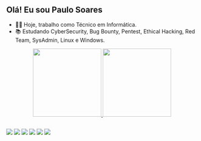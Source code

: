 ## Olá! Eu sou Paulo Soares

- 👨‍💻 Hoje, trabalho como Técnico em Informática.
- 📚 Estudando CyberSecurity, Bug Bounty, Pentest, Ethical Hacking, Red Team, SysAdmin, Linux e Windows.



<div align="center">
  <!-- https://github.com/anuraghazra/github-readme-stats/blob/master/docs/readme_pt-BR.md -->
  <a href="https://github.com/soarespaullo">
  <img height="180em" src="https://github-readme-stats.vercel.app/api?username=soarespaullo&show_icons=true&theme=dracula"/>
  <img height="180em" src="https://github-readme-stats.vercel.app/api/top-langs/?username=soarespaullo&layout=compact&langs_count=5&theme=dracula"/>
</div>
  
   ##
 
<div> 
  <a href="https://www.youtube.com/psinformatica" target="_blank"><img src="https://img.shields.io/badge/YouTube-FF0000?style=for-the-badge&logo=youtube&logoColor=white"></a>
 <a href="http://t.me/k4k4rot0" target="_blank"><img src="https://img.shields.io/badge/Telegram-0088cc?style=for-the-badge&logo=Telegram&logoColor=white"></a> 
  <a href = "mailto:soarespaullo@proton.me"><img src="https://img.shields.io/badge/-Protonmail-%23333?style=for-the-badge&logo=Protonmail&logoColor=white"></a>
  <a href="https://www.linkedin.com/in/soarespaullo/" target="_blank"><img src="https://img.shields.io/badge/-LinkedIn-%230077B5?style=for-the-badge&logo=linkedin&logoColor=white"></a>
   <a href="https://mastodon.social/@soarespaullo/" target="_blank"><img src="https://img.shields.io/badge/-Mastodon-%232B90D9?style=for-the-badge&logo=Mastodon&logoColor=white"></a>
  <a href="https://github.com/soarespaullo/dotfiles" target="_blank"><img src="https://img.shields.io/badge/-Arc%20Linux-1793D1?style=for-the-badge&logo=Arch-Linux&logoColor=white"></a>
 
                     
</div>
